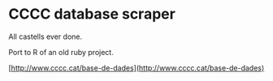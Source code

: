 # CCCC database scraper

All castells ever done.

Port to R of an old ruby project.

[http://www.cccc.cat/base-de-dades](http://www.cccc.cat/base-de-dades)
